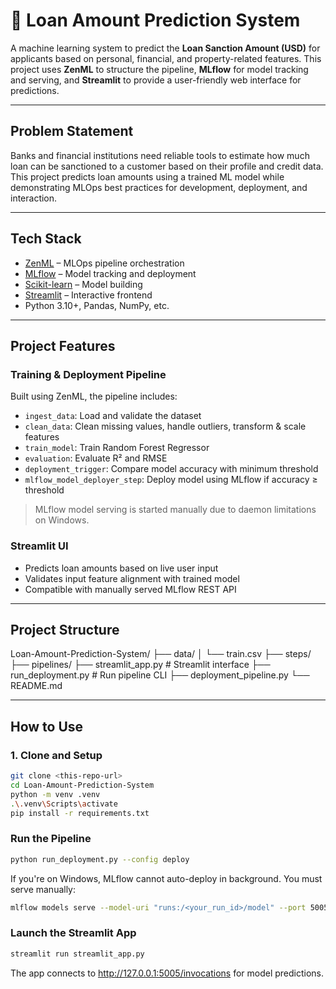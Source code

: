 # 🏦 Loan Amount Prediction System

A machine learning system to predict the **Loan Sanction Amount (USD)** for applicants based on personal, financial, and property-related features. This project uses **ZenML** to structure the pipeline, **MLflow** for model tracking and serving, and **Streamlit** to provide a user-friendly web interface for predictions.

---

## Problem Statement

Banks and financial institutions need reliable tools to estimate how much loan can be sanctioned to a customer based on their profile and credit data. This project predicts loan amounts using a trained ML model while demonstrating MLOps best practices for development, deployment, and interaction.

---

## Tech Stack

- [ZenML](https://zenml.io/) – MLOps pipeline orchestration
- [MLflow](https://mlflow.org/) – Model tracking and deployment
- [Scikit-learn](https://scikit-learn.org/) – Model building
- [Streamlit](https://streamlit.io/) – Interactive frontend
- Python 3.10+, Pandas, NumPy, etc.

---

## Project Features

### Training & Deployment Pipeline
Built using ZenML, the pipeline includes:
- `ingest_data`: Load and validate the dataset
- `clean_data`: Clean missing values, handle outliers, transform & scale features
- `train_model`: Train Random Forest Regressor
- `evaluation`: Evaluate R² and RMSE
- `deployment_trigger`: Compare model accuracy with minimum threshold
- `mlflow_model_deployer_step`: Deploy model using MLflow if accuracy ≥ threshold

>  MLflow model serving is started manually due to daemon limitations on Windows.

### Streamlit UI
- Predicts loan amounts based on live user input
- Validates input feature alignment with trained model
- Compatible with manually served MLflow REST API

---

## Project Structure

Loan-Amount-Prediction-System/
├── data/
│ └── train.csv
├── steps/
├── pipelines/
├── streamlit_app.py # Streamlit interface
├── run_deployment.py # Run pipeline CLI
├── deployment_pipeline.py
└── README.md


---

## How to Use

### 1. Clone and Setup

```bash
git clone <this-repo-url>
cd Loan-Amount-Prediction-System
python -m venv .venv
.\.venv\Scripts\activate
pip install -r requirements.txt
```

### Run the Pipeline

```bash
python run_deployment.py --config deploy
```

If you're on Windows, MLflow cannot auto-deploy in background. You must serve manually:

```bash
mlflow models serve --model-uri "runs:/<your_run_id>/model" --port 5005 --env-manager=local
```

### Launch the Streamlit App

```bash
streamlit run streamlit_app.py
```
The app connects to http://127.0.0.1:5005/invocations for model predictions.






